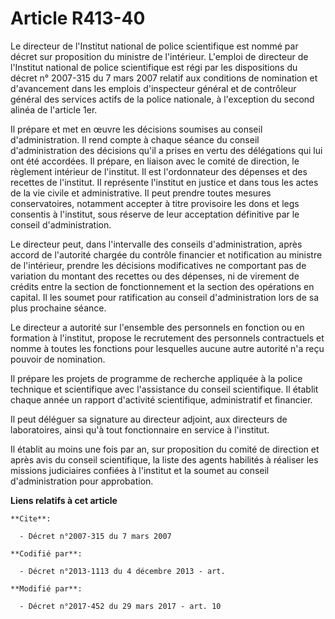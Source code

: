 # Article R413-40

Le directeur de l'Institut national de police scientifique est nommé par décret sur proposition du ministre de l'intérieur.
L'emploi de directeur de l'Institut national de police scientifique est régi par les dispositions du décret n° 2007-315 du 7
mars 2007 relatif aux conditions de nomination et d'avancement dans les emplois d'inspecteur général et de contrôleur général
des services actifs de la police nationale, à l'exception du second alinéa de l'article 1er. 

Il prépare et met en œuvre les décisions soumises au conseil d'administration. Il rend compte à chaque séance du conseil
d'administration des décisions qu'il a prises en vertu des délégations qui lui ont été accordées. Il prépare, en liaison avec
le comité de direction, le règlement intérieur de l'institut. Il est l'ordonnateur des dépenses et des recettes de
l'institut. Il représente l'institut en justice et dans tous les actes de la vie civile et administrative. Il peut prendre
toutes mesures conservatoires, notamment accepter à titre provisoire les dons et legs consentis à l'institut, sous réserve de
leur acceptation définitive par le conseil d'administration. 

Le directeur peut, dans l'intervalle des conseils d'administration, après accord de l'autorité chargée du contrôle financier
et notification au ministre de l'intérieur, prendre les décisions modificatives ne comportant pas de variation du montant des
recettes ou des dépenses, ni de virement de crédits entre la section de fonctionnement et la section des opérations en
capital. Il les soumet pour ratification au conseil d'administration lors de sa plus prochaine séance. 

Le directeur a autorité sur l'ensemble des personnels en fonction ou en formation à l'institut, propose le recrutement des
personnels contractuels et nomme à toutes les fonctions pour lesquelles aucune autre autorité n'a reçu pouvoir de
nomination. 

Il prépare les projets de programme de recherche appliquée à la police technique et scientifique avec l'assistance du conseil
scientifique. Il établit chaque année un rapport d'activité scientifique, administratif et financier. 

Il peut déléguer sa signature au directeur adjoint, aux directeurs de laboratoires, ainsi qu'à tout fonctionnaire en service
à l'institut. 

Il établit au moins une fois par an, sur proposition du comité de direction et après avis du conseil scientifique, la liste
des agents habilités à réaliser les missions judiciaires confiées à l'institut et la soumet au conseil d'administration pour
approbation.

**Liens relatifs à cet article**

	**Cite**:

	  - Décret n°2007-315 du 7 mars 2007

	**Codifié par**:

	  - Décret n°2013-1113 du 4 décembre 2013 - art.

	**Modifié par**:

	  - Décret n°2017-452 du 29 mars 2017 - art. 10
